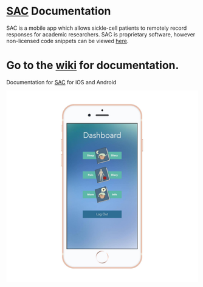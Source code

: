 # [SAC](https://www.sicklecellresearch.london) Documentation

SAC is a mobile app which allows sickle-cell patients to remotely record responses for academic researchers. SAC is proprietary software, however non-licensed code snippets can be viewed [here](https://gist.github.com/alexlaurence).

# Go to the [wiki](https://github.com/CelestialInteractive/SAC/wiki) for documentation.

Documentation for [SAC](https://www.sicklecellresearch.london) for iOS and Android

![alt text](https://raw.githubusercontent.com/CelestialInteractive/SAC/master/35541603_10157502008168626_6068275523476258816_o.jpg)
